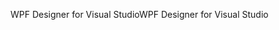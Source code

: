 <span data-ttu-id="eb1fe-101">WPF Designer for Visual Studio</span><span class="sxs-lookup"><span data-stu-id="eb1fe-101">WPF Designer for Visual Studio</span></span>